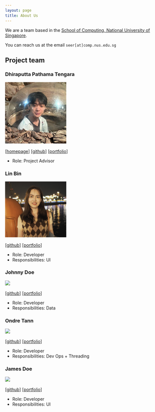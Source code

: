 ```yaml
---
layout: page
title: About Us
---
```


We are a team based in the [School of Computing, National University of Singapore](http://www.comp.nus.edu.sg).

You can reach us at the email `seer[at]comp.nus.edu.sg`

## Project team

### Dhiraputta Pathama Tengara

<img src="images/dhirapt.png" width="200px">

[[homepage](https://dhirapt-portfolio.vercel.app)]
[[github](https://github.com/DhiraPT)]
[[portfolio](team/johndoe.md)]

* Role: Project Advisor

### Lin Bin

<img src="images/linnn-7.png" width="200px">

[[github](http://github.com/linnn-7)]
[[portfolio](team/johndoe.md)]

* Role: Developer
* Responsibilities: UI

### Johnny Doe

<img src="images/johndoe.png" width="200px">

[[github](http://github.com/johndoe)]
[[portfolio](team/johndoe.md)]

* Role: Developer
* Responsibilities: Data

### Ondre Tann

<img src="images/ondretann.png" width="200px">

[[github](http://github.com/ondretann)]
[[portfolio](team/johndoe.md)]

* Role: Developer
* Responsibilities: Dev Ops + Threading

### James Doe

<img src="images/johndoe.png" width="200px">

[[github](http://github.com/johndoe)]
[[portfolio](team/johndoe.md)]

* Role: Developer
* Responsibilities: UI
